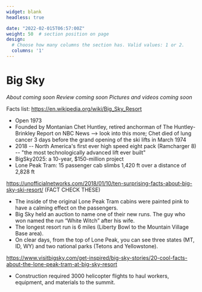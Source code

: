 ```yaml
---
widget: blank
headless: true

date: "2022-02-015T06:57:00Z"
weight: 50  # section position on page
design:
  # Choose how many columns the section has. Valid values: 1 or 2.
  columns: '1'
---
```


# Big Sky
*About coming soon*
*Review coming soon*
*Pictures and videos coming soon*

Facts list: 
https://en.wikipedia.org/wiki/Big_Sky_Resort
- Open 1973
- Founded by Montanian Chet Huntley, retired anchorman of The Huntley-Brinkley Report on NBC News --> look into this more; Chet died of lung cancer 3 days before the grand opening of the ski lifts in March 1974
- 2018 -- North America's first ever high speed eight pack (Ramcharger 8) -- "the most technologically advanced lift ever built"
- BigSky2025: a 10-year, $150-million project 
- Lone Peak Tram: 15 passenger cab slimbs 1,420 ft over a distance of 2,828 ft


https://unofficialnetworks.com/2018/01/10/ten-surprising-facts-about-big-sky-ski-resort/
(FACT CHECK THESE)
- The inside of the original Lone Peak Tram cabins were painted pink to have a calming effect on the passengers. 
- Big Sky held an auction to name one of their new runs. The guy who won named the run “White Witch” after his wife.
- The longest resort run is 6 miles (Liberty Bowl to the Mountain Village Base area).
- On clear days, from the top of Lone Peak, you can see three states (MT, ID, WY) and two national parks (Tetons and Yellowstone).

https://www.visitbigsky.com/get-inspired/big-sky-stories/20-cool-facts-about-the-lone-peak-tram-at-big-sky-resort
- Construction required 3000 helicopter flights to haul workers, equipment, and materials to the summit.
